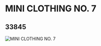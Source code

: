 # MINI CLOTHING NO. 7
## 33845
![MINI CLOTHING NO. 7](https://lc-www-live-s.legocdn.com/media/bricks/5/2/6191656.jpg)